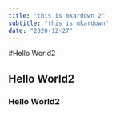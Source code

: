```yaml
---
title: "this is mkardown 2"
subtitle: "this is mkardown"
date: "2020-12-27"
---
```


#Hello World2

## Hello World2

### Hello World2
